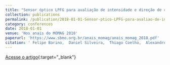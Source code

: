 ```yaml
---
title: "Sensor óptico LPFG para avaliação de intensidade e direção de campo magnético"
collection: publications
permalink: /publication/2018-01-01-Sensor-ptico-LPFG-para-avaliao-de-intensidade-e-direo-de-campo-magntico
category: conferences
date: 2018-01-01
venue: 'Nos anais do MOMAG 2018'
paperurl: 'https://www.sbmo.org.br/anais_momag/anais_momag_2018.pdf'
citation: ' Felipe Barino,  Daniel Silveira,  Thiago Coelho,  Alexandre Santos, &quot;Sensor óptico LPFG para avaliação de intensidade e direção de campo magnético.&quot; Nos anais do MOMAG 2018, 2018.'
---
```

[Acesse o artigo](https://www.sbmo.org.br/anais_momag/anais_momag_2018.pdf){:target="_blank"}
